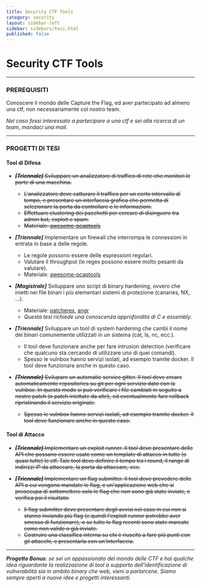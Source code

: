 ```yaml
---
title: Security CTF Tools
category: security
layout: sidebar-left
sidebar: sidebars/tesi.html
published: false
---
```


# Security CTF Tools

----

### PREREQUISITI

Conoscere il mondo delle Capture the Flag, ed aver partecipato ad almeno una
ctf, non necessariamente col nostro team.

_Nel caso fossi interessato a partecipare a una ctf e sei alla ricerca di un
team, mandaci una mail._

---

### PROGETTI DI TESI

#### Tool di Difesa

-   ~~***[Triennale]*** Sviluppare un analizzatore di traffico di rete che monitori
    le porte di una macchina.~~
    -   ~~L'analizzatore deve catturare il traffico per un certo
        intervallo di tempo, e presentare un interfaccia grafica che permetta di
        selezionare la porta da controllare e le informazioni.~~
    -   ~~Effettuare clustering dei pacchetti per cercare di disinguere tra admin
        bot, exploit e spam.~~
    -   ~~Materiale: [awesome-pcaptools](https://github.com/caesar0301/awesome-pcaptools)~~

-   ***[Triennale]*** Implementare un firewall che interrompa le connessioni in
    entrata in base a delle regole.
    -   Le regole possono essere delle espressioni regolari.
    -   Valutare il throughput (le regex possono essere molto pesanti da
        valutare).
    -   Materiale: [awesome-pcaptools](https://github.com/caesar0301/awesome-pcaptools)

-   ***[Magistrale]*** Sviluppare uno script di binary hardening, ovvero
        che inietti nei file binari i più elementari sistemi di protezione
        (canaries, NX, ...).
    -   Materiale: [patcherex](https://github.com/shellphish/patcherex),
        [angr](http://angr.io/)
    -   *Questa tesi richiede una conoscenza approfondita di C e assembly.*

-   ***[Triennale]*** Sviluppare un tool di system hardening che cambi il nome
        dei binari comunemente utilizzati in un sistema (cat, ls, nc, ecc.).
    -   Il tool deve funzionare anche per fare intrusion detection (verificare
        che qualcuno sta cercando di utilizzare uno di quei comandi).
    -   Spesso le vulnbox hanno servizi isolati, ad esempio tramite docker. Il
        tool deve funzionare anche in questo caso.

-   ~~***[Triennale]*** Svilupare un automatic service gitter. Il tool deve creare
    automaticamente repositories su git per ogni servizio dato con la vulnbox.
    In questo modo si può verificare i file cambiati in seguito a nostre patch
    (o patch iniettate da altri), ed eventualmente fare rollback ripristinando
    il servizio originale.~~
    -   ~~Spesso le vulnbox hanno servizi isolati, ad esempio tramite docker. Il
        tool deve funzionare anche in questo caso.~~


#### Tool di Attacco

-   ~~***[Triennale]*** Implementare un exploit runner. Il tool deve presentare
    delle API che possano essere usate come un template di attacco in tutte (o
    quasi tutte) le ctf.
    Tale tool deve definire il tempo tra i round, il range di
    indirizzi IP da attaccare, la porta da attaccare, ecc.~~

-   ~~***[Triennale]*** Implementare un flag submitter. Il tool deve prevedere
    delle API a cui vengono mandate le flag, e un'applicazione web che si
    preoccupa di sottomettere solo le flag che non sono già state inviate, e
    verifica poi il risultato.~~
    -   ~~Il flag submitter deve presentare degli avvisi nel caso in cui non si
        stanno inviando più flag (e quindi l'exploit runner potrebbe aver
        smesso di funzionare), o se tutte le flag recenti sono state marcate
        come non valide o già inviate.~~
    -   ~~Costruire una classifica interna su chi è riuscito a fare più punti
        con gli attacchi, e presentarla con un'interfaccia.~~

----

_**Progetto Bonus**: se sei un appassionato del mondo delle CTF e hai qualche
idea riguardante la realizzazione di tool a supporto dell'identificazione di
vulnerabilità sia in ambito binary che web, vieni a parlarcene. Siamo sempre
aperti a nuove idee e progetti interessanti._
